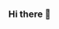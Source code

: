 ### Hi there 👋

<!--
**RUDRANSH-hub/RUDRANSH-hub** is a ✨ _special_ ✨ repository because its `README.md` (this file) appears on your GitHub profile.

Here are some ideas to get you started:

- 🌱 A Data Science and Machine learning Enthusiast

